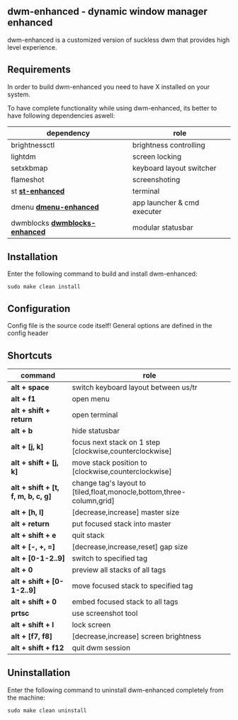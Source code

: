 dwm-enhanced - dynamic window manager enhanced
--------------------
dwm-enhanced is a customized version of suckless dwm that provides high level experience.


Requirements
------------
In order to build dwm-enhanced you need to have X installed on your system.

To have complete functionality while using dwm-enhanced, its better to have following dependencies aswell:

| dependency																		    | role                          |
| -									 								 				    | -                             |
| brightnessctl						 								 				    | brightness controlling        |
| lightdm							 								 				    | screen locking                |
| setxkbmap							 								 				    | keyboard layout switcher      |
| flameshot															 				    | screenshoting				    |
| st **[st-enhanced](https://github.com/ozkanonur/st-enhanced)**         				| terminal                      |
| dmenu  **[dmenu-enhanced](https://github.com/ozkanonur/dmenu-enhanced)**				| app launcher & cmd executer   |
| dwmblocks  **[dwmblocks-enhanced](https://github.com/ozkanonur/dwmblocks-enhanced)**  | modular statusbar             |

Installation
------------
Enter the following command to build and install dwm-enhanced:

    sudo make clean install

Configuration
------------
Config file is the source code itself! General options are defined in the config header

Shortcuts
------------
| command								    | role												                            |
| -											| -													                            |
| **alt + space**							| switch keyboard layout between us/tr											|
| **alt + f1**								| open menu											                            |
| **alt + shift + return**					| open terminal										                            |
| **alt + b**								| hide statusbar									                            |
| **alt + [j, k]**							| focus next stack on 1 step [clockwise,counterclockwise]				        |
| **alt + shift + [j, k]**					| move stack position to [clockwise,counterclockwise]	                       	|
| **alt + shift + [t, f, m, b, c, g]**		| change tag's layout to [tiled,float,monocle,bottom,three-column,grid]			|
| **alt + [h, l]**							| [decrease,increase] master size						  		                |
| **alt + return**							| put focused stack into master				  		                            |
| **alt + shift + e**						| quit stack								  		                            |
| **alt + [-, +, =]**						| [decrease,increase,reset] gap size							  		        |
| **alt + [0-1-2..9]**					 	| switch to specified tag					  		                            |
| **alt + 0**								| preview all stacks of all tags						  		                |
| **alt + shift + [0-1-2..9]**				| move focused stack to specified tag		  		                            |
| **alt + shift + 0**						| embed focused stack to all tags			  		                            |
| **prtsc**									| use screenshot tool						  		                            |
| **alt + shift + l**						| lock screen								  		                            |
| **alt + [f7, f8]**						| [decrease,increase] screen brightness				                    		|
| **alt + shift + f12**						| quit dwm session									                            |

Uninstallation
------------
Enter the following command to uninstall dwm-enhanced completely from the machine:

    sudo make clean uninstall
